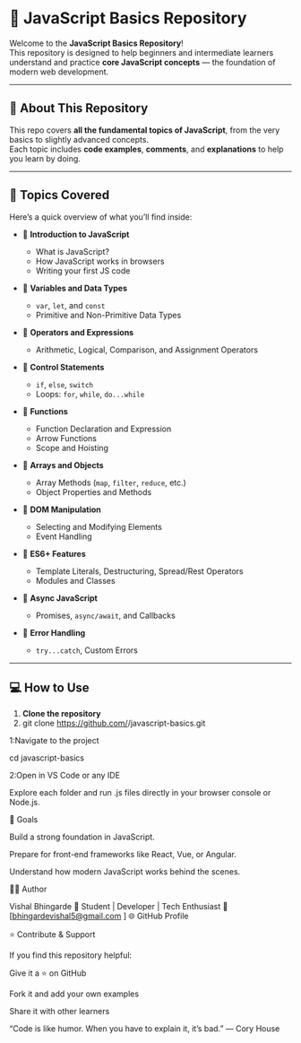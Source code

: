 # 🚀 JavaScript Basics Repository

Welcome to the **JavaScript Basics Repository**!  
This repository is designed to help beginners and intermediate learners understand and practice **core JavaScript concepts** — the foundation of modern web development.

---

## 📘 About This Repository

This repo covers **all the fundamental topics of JavaScript**, from the very basics to slightly advanced concepts.  
Each topic includes **code examples**, **comments**, and **explanations** to help you learn by doing.

---

## 🧠 Topics Covered

Here’s a quick overview of what you’ll find inside:

- 🔹 **Introduction to JavaScript**
  - What is JavaScript?
  - How JavaScript works in browsers
  - Writing your first JS code

- 🔹 **Variables and Data Types**
  - `var`, `let`, and `const`
  - Primitive and Non-Primitive Data Types

- 🔹 **Operators and Expressions**
  - Arithmetic, Logical, Comparison, and Assignment Operators

- 🔹 **Control Statements**
  - `if`, `else`, `switch`
  - Loops: `for`, `while`, `do...while`

- 🔹 **Functions**
  - Function Declaration and Expression
  - Arrow Functions
  - Scope and Hoisting

- 🔹 **Arrays and Objects**
  - Array Methods (`map`, `filter`, `reduce`, etc.)
  - Object Properties and Methods

- 🔹 **DOM Manipulation**
  - Selecting and Modifying Elements
  - Event Handling

- 🔹 **ES6+ Features**
  - Template Literals, Destructuring, Spread/Rest Operators
  - Modules and Classes

- 🔹 **Async JavaScript**
  - Promises, `async/await`, and Callbacks

- 🔹 **Error Handling**
  - `try...catch`, Custom Errors

---

## 💻 How to Use

1. **Clone the repository**
2. 
   git clone https://github.com/<your-username>/javascript-basics.git



1:Navigate to the project

cd javascript-basics


2:Open in VS Code or any IDE

  Explore each folder and run .js files directly in your browser console or Node.js.


🎯 Goals

  Build a strong foundation in JavaScript.
  
  Prepare for front-end frameworks like React, Vue, or Angular.
  
  Understand how modern JavaScript works behind the scenes.

🧑‍💻 Author

Vishal Bhingarde
📍 Student | Developer | Tech Enthusiast
📧 [bhingardevishal5@gmail.com
]
🌐 GitHub Profile

⭐ Contribute & Support

If you find this repository helpful:

Give it a ⭐ on GitHub

Fork it and add your own examples

Share it with other learners

“Code is like humor. When you have to explain it, it’s bad.” — Cory House
